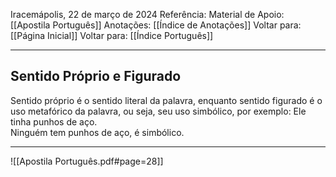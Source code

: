 Iracemápolis, 22 de março de 2024
Referência:
Material de Apoio: [[Apostila Português]]
Anotações: [[Índice de Anotações]]
Voltar para: [[Página Inicial]]
Voltar para: [[Índice Português]]
___________________
## Sentido Próprio e Figurado
Sentido próprio é o sentido literal da palavra, enquanto sentido figurado é o uso metafórico da palavra, ou seja, seu uso simbólico, por exemplo: Ele tinha punhos de aço.  
Ninguém tem punhos de aço, é simbólico.

___________________

![[Apostila Português.pdf#page=28]]
